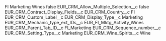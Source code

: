 <?xml version="1.0" encoding="UTF-8"?>
<CustomMetadata xmlns="http://soap.sforce.com/2006/04/metadata" xmlns:xsi="http://www.w3.org/2001/XMLSchema-instance" xmlns:xsd="http://www.w3.org/2001/XMLSchema">
    <label>FI Marketing Wines</label>
    <protected>false</protected>
    <values>
        <field>EUR_CRM_Allow_Multiple_Selection__c</field>
        <value xsi:type="xsd:boolean">false</value>
    </values>
    <values>
        <field>EUR_CRM_Contract_Display_Fields__c</field>
        <value xsi:nil="true"/>
    </values>
    <values>
        <field>EUR_CRM_Country__c</field>
        <value xsi:type="xsd:string">FI</value>
    </values>
    <values>
        <field>EUR_CRM_Custom_Label__c</field>
        <value xsi:nil="true"/>
    </values>
    <values>
        <field>EUR_CRM_Display_Type__c</field>
        <value xsi:type="xsd:string">Marketing</value>
    </values>
    <values>
        <field>EUR_CRM_Mechanic_type_ext_IDs__c</field>
        <value xsi:type="xsd:string">EUR_FI_Mktg_Activity_Wines</value>
    </values>
    <values>
        <field>EUR_CRM_Parent_Tab_ID__c</field>
        <value xsi:type="xsd:string">FI_Marketing</value>
    </values>
    <values>
        <field>EUR_CRM_Sequence_number__c</field>
        <value xsi:nil="true"/>
    </values>
    <values>
        <field>EUR_CRM_Setting_Type__c</field>
        <value xsi:type="xsd:string">Marketing</value>
    </values>
    <values>
        <field>EUR_CRM_Wine_Spirits__c</field>
        <value xsi:type="xsd:string">Wine</value>
    </values>
</CustomMetadata>

